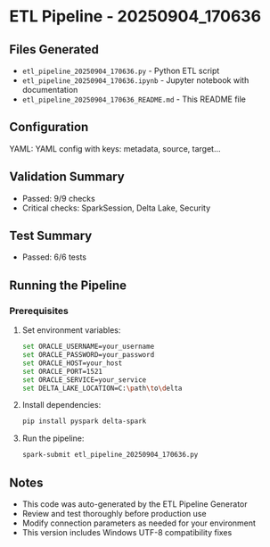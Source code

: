 # ETL Pipeline - 20250904_170636

## Files Generated
- `etl_pipeline_20250904_170636.py` - Python ETL script
- `etl_pipeline_20250904_170636.ipynb` - Jupyter notebook with documentation
- `etl_pipeline_20250904_170636_README.md` - This README file

## Configuration
YAML: YAML config with keys: metadata, source, target...

## Validation Summary
- Passed: 9/9 checks
- Critical checks: SparkSession, Delta Lake, Security

## Test Summary
- Passed: 6/6 tests

## Running the Pipeline

### Prerequisites
1. Set environment variables:
   ```bash
   set ORACLE_USERNAME=your_username
   set ORACLE_PASSWORD=your_password
   set ORACLE_HOST=your_host
   set ORACLE_PORT=1521
   set ORACLE_SERVICE=your_service
   set DELTA_LAKE_LOCATION=C:\path\to\delta
   ```

2. Install dependencies:
   ```bash
   pip install pyspark delta-spark
   ```

3. Run the pipeline:
   ```bash
   spark-submit etl_pipeline_20250904_170636.py
   ```

## Notes
- This code was auto-generated by the ETL Pipeline Generator
- Review and test thoroughly before production use
- Modify connection parameters as needed for your environment
- This version includes Windows UTF-8 compatibility fixes
